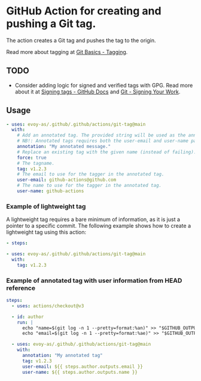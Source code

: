 # GitHub Action for creating and pushing a Git tag.

The action creates a Git tag and pushes the tag to the origin.

Read more about tagging at [Git Basics - Tagging](https://git-scm.com/book/en/v2/Git-Basics-Tagging).

## TODO

- Consider adding logic for signed and verified tags with GPG. Read more about it at [Signing tags - GitHub Docs](https://docs.github.com/en/authentication/managing-commit-signature-verification/signing-tags) and [Git - Signing Your Work](https://git-scm.com/book/en/v2/Git-Tools-Signing-Your-Work).

## Usage

```yaml
- uses: evoy-as/.github/.github/actions/git-tag@main
  with:
    # Add an annotated tag. The provided string will be used as the annotation message. Defaults to null.
    # NB!: Annotated tags requires both the user-email and user-name parameters to be provided.
    annotation: "My annotated message."
    # Replace an existing tag with the given name (instead of failing). Defaults to false.
    force: true
    # The tagname.
    tag: v1.2.3
    # The email to use for the tagger in the annotated tag.
    user-email: github-actions@github.com
    # The name to use for the tagger in the annotated tag.
    user-name: github-actions
```

### Example of lightweight tag

A lightweight tag requires a bare minimum of information, as it is just a pointer to a specific commit. The following example shows how to create a lightweight tag using this action:

```yaml
- steps:

- uses: evoy-as/.github/.github/actions/git-tag@main
  with:
    tag: v1.2.3
```

### Example of annotated tag with user information from HEAD reference

```yaml
steps:
  - uses: actions/checkout@v3

  - id: author
    run: |
      echo "name=$(git log -n 1 --pretty=format:%an)" >> "$GITHUB_OUTPUT"
      echo "email=$(git log -n 1 --pretty=format:%ae)" >> "$GITHUB_OUTPUT"

  - uses: evoy-as/.github/.github/actions/git-tag@main
    with:
      annotation: "My annotated tag"
      tag: v1.2.3
      user-email: ${{ steps.author.outputs.email }}
      user-name: ${{ steps.author.outputs.name }}
```
